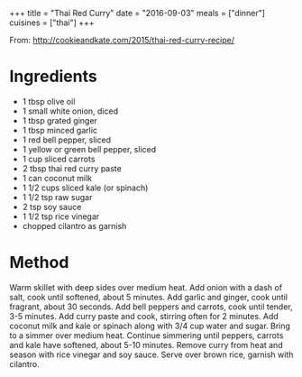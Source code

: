 +++
title = "Thai Red Curry"
date = "2016-09-03"
meals = ["dinner"]
cuisines = ["thai"]
+++

From: http://cookieandkate.com/2015/thai-red-curry-recipe/

# Ingredients
* 1 tbsp olive oil
* 1 small white onion, diced
* 1 tbsp grated ginger
* 1 tbsp minced garlic
* 1 red bell pepper, sliced
* 1 yellow or green bell pepper, sliced
* 1 cup sliced carrots
* 2 tbsp thai red curry paste
* 1 can coconut milk
* 1 1/2 cups sliced kale (or spinach)
* 1 1/2 tsp raw sugar
* 2 tsp soy sauce
* 1 1/2 tsp rice vinegar
* chopped cilantro as garnish

# Method
Warm skillet with deep sides over medium heat. Add onion with a dash of salt, cook until softened, about 5 minutes. Add garlic and ginger, cook until fragrant, about 30 seconds. Add bell peppers and carrots, cook until tender, 3-5 minutes. Add curry paste and cook, stirring often for 2 minutes.
Add coconut milk and kale or spinach along with 3/4 cup water and sugar. Bring to a simmer over medium heat. Continue simmering until peppers, carrots and kale have softened, about 5-10 minutes.
Remove curry from heat and season with rice vinegar and soy sauce. Serve over brown rice, garnish with cilantro.
